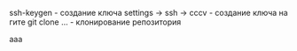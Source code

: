 ssh-keygen - создание ключа
settings -> ssh -> cccv - создание ключа на гите
git clone ... - клонирование репозитория

 aaa